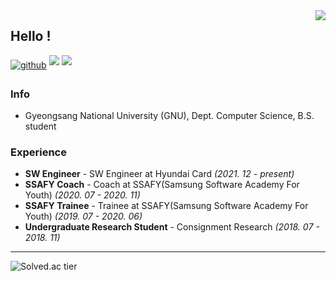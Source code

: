 <img src="https://hits.seeyoufarm.com/api/count/incr/badge.svg?url=https%3A%2F%2Fgithub.com%2Fksh021144&count_bg=%236FCBAD&title_bg=%23555555&icon=&icon_color=%23E7E7E7&title=Profile%20views&edge_flat=true" align="right" />

<!--
<div align="right">
<img src="https://komarev.com/ghpvc/?username=ksh021144&color=6FCBAD&style=flat-square" align="right" alt="Profile views" />
</div>
-->

## Hello !

<div>
<a href="https://ksh021144.github.io" target="_blank" rel="noopener noreferrer">
<img src=https://img.shields.io/badge/github.io-%2324292e.svg?style=for-the-badge&logo=github&logoColor=white alt=github style="margin-bottom: 5px;" /></a>

<a href="https://www.linkedin.com/in/daedeul-kim" target="_blank" rel="noopener noreferrer">
<img src=https://img.shields.io/badge/LinkedIn-0077B5?style=for-the-badge&logo=linkedin&logoColor=white style="margin-bottom: 5px;" /></a>

<a href="https://www.acmicpc.net/user/ksh021144" target="_blank" rel="noopener noreferrer">
<img src=https://img.shields.io/badge/-/%3C%3EBOJ-087DC6?style=for-the-badge&logoColor=white style="margin-bottom: 5px;" /></a>

### Info

- Gyeongsang National University (GNU),  Dept. Computer Science, B.S. student

### Experience

- **SW Engineer** - SW Engineer at Hyundai Card *(2021. 12 - present)*
- **SSAFY Coach** - Coach at SSAFY(Samsung Software Academy For Youth) *(2020. 07 - 2020. 11)*
- **SSAFY Trainee** - Trainee at SSAFY(Samsung Software Academy For Youth) *(2019. 07 - 2020. 06)*
- **Undergraduate Research Student** - Consignment Research *(2018. 07 - 2018. 11)*


---

![Solved.ac tier](http://mazassumnida.wtf/api/mini/generate_badge?boj=ksh021144)
